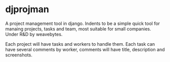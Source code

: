 # djprojman
A project management tool in django. Indents to be a simple quick tool for manaing projects, tasks and team, most suitable for small companies.
Under R&D by weavebytes.

Each project will have tasks and workers to handle them. Each task can have several comments by worker, 
comments will have title, description and screenshots.

